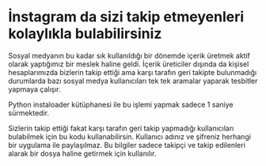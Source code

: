 # İnstagram da sizi takip etmeyenleri kolaylıkla bulabilirsiniz

Sosyal medyanın bu kadar sık kullanıldığı bir dönemde içerik üretmek aktif olarak yaptığımız bir meslek haline geldi. İçerik üreticiler dışında da kişisel hesaplarımızda bizlerin takip ettiği ama karşı tarafın geri takipte bulunmadığı durumlarda bazı sosyal medya kullanıcıları tek tek aramalar yaparak tesbitler yapmaya çalışır.

Python instaloader kütüphanesi ile bu işlemi yapmak sadece 1 saniye sürmektedir.

Sizlerin takip ettiği fakat karşı tarafın geri takip yapmadığı kullanıcıları bulabilmek için bu kodu kullanabilirsin. 
Kullanıcı adınız ve şifreniz herhangi bir uygulama ile paylaşılmaz. Bu bilgiler sadece takipçi ve takip edilenleri alarak bir dosya haline getirmek için kullanılır.
